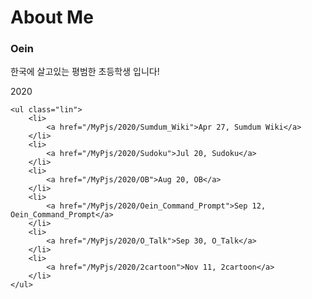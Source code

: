 # About Me
### Oein
한국에 살고있는 평범한 초등학생 입니다!
<div>
    <div class="circleAndH1">
        <div class="circleSt"></div>
        <bigText>
            2020
        </bigText>
    </div>


    <ul class="lin">
        <li>
            <a href="/MyPjs/2020/Sumdum_Wiki">Apr 27, Sumdum Wiki</a>
        </li>
        <li>
            <a href="/MyPjs/2020/Sudoku">Jul 20, Sudoku</a>
        </li>
        <li>
            <a href="/MyPjs/2020/OB">Aug 20, OB</a>
        </li>
        <li>
            <a href="/MyPjs/2020/Oein_Command_Prompt">Sep 12, Oein_Command_Prompt</a>
        </li>
        <li>
            <a href="/MyPjs/2020/O_Talk">Sep 30, O_Talk</a>
        </li>
        <li>
            <a href="/MyPjs/2020/2cartoon">Nov 11, 2cartoon</a>
        </li>
    </ul>
</div>
